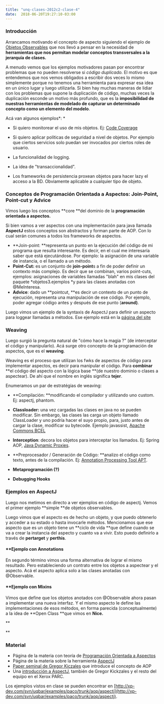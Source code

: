 ```yaml
---
title: "unq-clases-2012c2-clase-4"
date:  2018-06-20T19:27:10-03:00
---
```



### []()Introducción

Arrancamos motivando el concepto de aspecto siguiendo el ejemplo de [Objetos Observables](conceptos-aop#TOC-Objetos-Observables) que nos llevó a pensar en la necesidad de **herramientas que nos permitan modelar conceptos transversales a la jerarquía de clases.** 


A menudo vemos que los ejemplos motivadores pasan por encontrar problemas que no pueden resolverse si *código duplicado.* El motivo es que entendemos que nos vemos obligados a escribir dos veces lo mismo simplemente porque no tenemos una herramienta para expresar esa idea en un único lugar y luego utilizarla. 
Si bien hay muchas maneras de lidiar con los problemas que supone la duplicación de código, muchas veces la duplicación esconde un motivo más profundo, que es la **imposibilidad de nuestras herramientas de modelado de capturar un determinado concepto como un elemento del modelo**.


Acá van algunos ejemplos*:
*
* Si quiero monitorear el uso de mis objetos. Ej: [Code Coverage](http://en.wikipedia.org/wiki/Code_coverage)

* Si quiero aplicar políticas de seguridad a nivel de objetos. Por ejemplo que ciertos servicios solo puedan ser invocados por ciertos roles de usuario.

* La funcionalidad de logging.

* La idea de "transaccionalidad".
* Los frameworks de persistencia proxean objetos para hacer lazy el acceso a la BD. Obviamente aplicable a cualquier tipo de objeto.

### []()Conceptos de Programación Orientada a Aspectos: Join-Point, Point-cut y Advice

Vimos luego los conceptos **core **del dominio de la **programación orientada a aspectos.**

Si bien vamos a ver aspectos con una implementación para java llamada **AspectJ** estos conceptos son abstractos y forman parte de AOP. Con lo cual serán comunes a todos los frameworks de aspectos.

* **Join-point: **representa un punto en la ejecución del código de mi programa que resulta interesante. Es decir, en el cual me interesaría saber que está ejecutándose. Por ejemplo: la asignación de una variable de instancia, o el llamado a un método.
* **Point-Cut:** es un conjunto de **join-point**s a fin de poder definir un contexto más complejo. Es decir que se combinan, varios point-cuts, ejemplos: asignaciones de variables llamadas "blah" en mis clases del paquete *objetos3.ejemplos *y para las clases anotadas con @MeInteresa.
* **Advice**: dado un **pointcut, **es decir un contexto de un punto de ejecución, representa una manipulación de ese código. Por ejemplo, poder agregar código antes y después de ese punto (**around)**.

Luego vimos un ejemplo de la syntaxis de AspectJ para definir un aspecto para loggear llamadas a métodos.
Ese ejemplo está en la [página del site](conceptos-aop)
### []()Weaving

Luego surgió la pregunta natural de "cómo hace la magia ?" (de interceptar el código y manipularlo).
Acá surge otro concepto de la programación de aspectos, que es el **weaving**.


Weaving es el proceso que utilizan los fwks de aspectos de código para implementar aspectos, es decir para manipular el código. Para **combinar** **el código del aspecto con la lógica base **(de nuestro dominio o clases a aspectear).
De ahí que el nombre en inglés significa **tejer**.


Enumeramos un par de estratégias de weaving:

* **Compilación: **modificando el compilador y utilizando uno custom. Ej: aspectj, phantom.
* **Classloader:** una vez cargadas las clases en java no se pueden modificar. Sin embargo, las clases las carga un objeto llamado ClassLoader y uno podría hacer el suyo propio, para, justo antes de cargar la clase, modificar su bytecode. Ejemplo javassist, [Apache Commons BCEL](http://commons.apache.org/bcel/)
* **Interception**: decora los objetos para interceptar los llamados. Ej: Spring AOP, [Java Dynamic Proxies](http://download.oracle.com/javase/1.3/docs/guide/reflection/proxy.html).
* **Preprocesador / Generación de Código: **analizo el código como texto, antes de la compilación. Ej: [Annotation Processing Tool APT](http://download.oracle.com/javase/1.5.0/docs/guide/apt/GettingStarted.html).
* **Metaprogramación (?)**

* **Debugging Hooks**


### []()Ejemplos en AspectJ

Luego nos metimos en directo a ver ejemplos en código de aspectj.
Vemos el primer ejemplo **simple **de objetos observables.


Luego vimos que el aspecto es de hecho un objeto, y que puedo obtenerlo y acceder a su estado o hasta invocarle métodos.
Mencionamos que ese aspecto que es un objeto tiene un **ciclo de vida **que define cuando se va a crear la instancia del aspecto y cuanto va a vivir. Esto puedo definirlo a través de **pertarget** y **perthis**. 


#### **[]()Ejemplo con Annotations

En segundo término vimos una forma alternativa de lograr el mismo resultado. Pero estableciendo un contrato entre los objetos a aspectear y el aspecto.
Acá el aspecto aplica solo a las clases anotadas con @Observable.
#### **[]()Ejemplo con Mixins

Vimos que define que los objetos anotados con @Observable ahora pasan a implementar una nueva interfaz.
Y el mismo aspecto le define las implementaciones de esos métodos, en forma parecida (conceptualmente) a la idea de **Open Class **que vimos en **Nice.**

**

**

### []()Material

* Página de la materia con teoría de [Programación Orientada a Aspectos](conceptos-aop)
* Página de la materia sobre la herramienta [AspectJ](te-aspectj)
* [Paper seminal de Gregor Kiczales](http://cseweb.ucsd.edu/~wgg/CSE218/aop-ecoop97.pdf) que introduce el concepto de AOP
* Una [introducción a AspectJ](http://www.dtic.mil/cgi-bin/GetTRDoc?AD=ADA417906), también de Gregor Kickzales y el resto del equipo en el Xerox PARC.


Los ejemplos vistos en clase se pueden encontrar en [http://xp-dev.com/svn/uqbar/examples/paco/trunk/aop/aspectj](http://xp-dev.com/svn/uqbar/examples/paco/trunk/aop/aspectj).